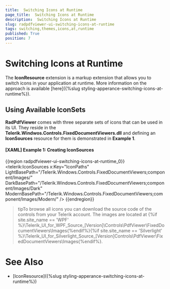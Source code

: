 ```yaml
---
title:  Switching Icons at Runtime
page_title:  Switching Icons at Runtime
description:  Switching Icons at Runtime
slug: radpdfviewer-ui-switching-icons-at-runtime
tags: switching,themes,icons,at,runtime
published: True
position: 7
---
```


# Switching Icons at Runtime


The __IconResource__ extension is a markup extension that allows you to switch icons in your application at runtime. More information on the approach is available [here]({%slug styling-apperance-switching-icons-at-runtime%}).


## Using Available IconSets

__RadPdfViewer__ comes with three separate sets of icons that can be used in its UI. They reside in the __Telerik.Windwos.Controls.FixedDocumentViewers.dll__ and defining an __IconSources__ resource for them is demonstrated in __Example 1__.


#### __[XAML] Example 1: Creating IconSources__

{{region radpdfviewer-ui-switching-icons-at-runtime_0}}
	<telerik:IconSources x:Key="IconPaths" LightBasePath="/Telerik.Windows.Controls.FixedDocumentViewers;component/Images/" 
										   DarkBasePath="/Telerik.Windows.Controls.FixedDocumentViewers;component/Images/Dark"
                                           ModernBasePath="/Telerik.Windows.Controls.FixedDocumentViewers;component/Images/Modern/" />
{{endregion}}


>tipTo browse all icons you can download the source code of the controls from your Telerik account. The images are located at {%if site.site_name == 'WPF' %}\Telerik\_UI\_for\_WPF\_Source\_[Version]\Controls\PdfViewer\FixedDocumentViewers\Images{%endif%}{%if site.site_name == 'Silverlight' %}\Telerik\_UI\_for\_Silverlight\_Source\_[Version]Controls\PdfViewer\FixedDocumentViewers\Images{%endif%}.


# See Also

* [IconResource]({%slug styling-apperance-switching-icons-at-runtime%})
